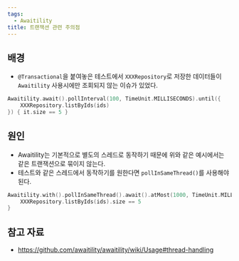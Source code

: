 ```yaml
---
tags:
  - Awaitility
title: 트랜잭션 관련 주의점
---
```



## 배경

- `@Transactional`을 붙여놓은 테스트에서 `XXXRepository`로 저장한 데이터들이 `Awaitility` 사용시에만 조회되지 않는 이슈가 있었다.

```kotlin
Awaitility.await().pollInterval(100, TimeUnit.MILLISECONDS).until({
	XXXRepository.listByIds(ids)
}) { it.size == 5 }
```

## 원인

- Awaitility는 기본적으로 별도의 스레드로 동작하기 때문에 위와 같은 예시에서는 같은 트랜잭션으로 묶이지 않는다.
- 테스트와 같은 스레드에서 동작하기를 원한다면 `pollInSameThread()`를 사용해야 된다.

```kotlin
Awaitility.with().pollInSameThread().await().atMost(1000, TimeUnit.MILLISECONDS).until {
	XXXRepository.listByIds(ids).size == 5
}
```

## 참고 자료

- https://github.com/awaitility/awaitility/wiki/Usage#thread-handling
